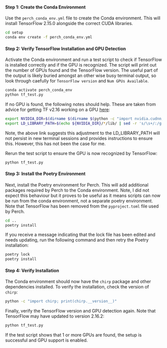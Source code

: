 #### Step 1: Create the Conda Environment

Use the `perch_conda_env.yml` file to create the Conda environment. This will install TensorFlow 2.15.0 alongside the correct CUDA libraries.

```bash
cd setup
conda env create -f perch_conda_env.yml
```

#### Step 2: Verify TensorFlow Installation and GPU Detection

Activate the Conda environment and run a test script to check if TensorFlow is installed correctly and if the GPU is recognized. The script will print out the number of GPUs found and the TensorFlow version. The useful part of the output is likely buried amongst an other wise busy terminal output, so look through caefully for `TensorFlow version` and `Num GPUs Available`.

```bash
conda activate perch_conda_env
python tf_test.py
```

If no GPU is found, the following notes should help. These are taken from advice for getting TF v2.16 working on a GPU [here](https://github.com/tensorflow/tensorflow/issues/63362#issuecomment-2016019354):

```bash
export NVIDIA_DIR=$(dirname $(dirname $(python -c "import nvidia.cudnn;print(nvidia.cudnn.__file__)")))
export LD_LIBRARY_PATH=$(echo ${NVIDIA_DIR}/*/lib/ | sed -r 's/\s+/:/g')${LD_LIBRARY_PATH:+:${LD_LIBRARY_PATH}}
```
Note, the above link suggests this adjustment to the LD_LIBRARY_PATH will not persist in new terminal sessions and provides instructions to ensure this. However, this has not been the case for me. 

Rerun the test script to ensure the GPU is now recognized by TensorFlow:

```bash
python tf_test.py
```

#### Step 3: Install the Poetry Environment

Next, install the Poetry environment for Perch. This will add additional packages required by Perch to the Conda environment. Note, I did not expect this behaviour but it proves to be useful as it means scripts can now be run from the conda environment, not a separate poetry environment. Note that TensorFlow has been removed from the `pyproject.toml` file used by Perch.

```bash
cd ..
poetry install
```

If you receive a message indicating that the lock file has been edited and needs updating, run the following command and then retry the Poetry installation:

```bash
poetry lock
poetry install
```

#### Step 4: Verify Installation

The Conda environment should now have the `chirp` package and other dependencies installed. To verify the installation, check the version of `chirp`:

```bash
python -c "import chirp; print(chirp.__version__)"
```

Finally, verify the TensorFlow version and GPU detection again. Note that TensorFlow may have updated to version 2.16.2:

```bash
python tf_test.py
```

If the test script shows that 1 or more GPUs are found, the setup is successful and GPU support is enabled.
